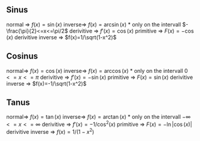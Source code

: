 ## Sinus
normal =>           $f(x)=\sin(x)$
inverse=>           $f(x)=\arcsin(x)$
		* only on the intervall $-\frac{\pi}{2}<=x<=\pi/2$
derivitive =>      $f'(x)=\cos(x)$
primitive =>      $F(x)=-\cos(x)$
derivitive inverse => $f(x)=1/\sqrt(1-x^2)$
## Cosinus
normal=>           $f(x)=\cos(x)$
inverse=>           $f(x)=\arccos(x)$
		* only on the intervall $0<=x<=\pi$
derivitive =>      $f'(x)=-\sin(x)$
primitive =>      $F(x)=\sin(x)$
derivitive inverse => $f(x)=-1/\sqrt(1-x^2)$
## Tanus
normal=>           $f(x)=\tan(x)$
inverse=>           $f(x)=\arctan(x)$
		* only on the intervall $-\infty<=x<=\infty$
derivitive =>      $f'(x)=-1/\cos^2(x)$
primitive =>      $F(x)=-\ln|\cos(x)|$
derivitive inverse => $f(x)=1/(1-x^2)$
